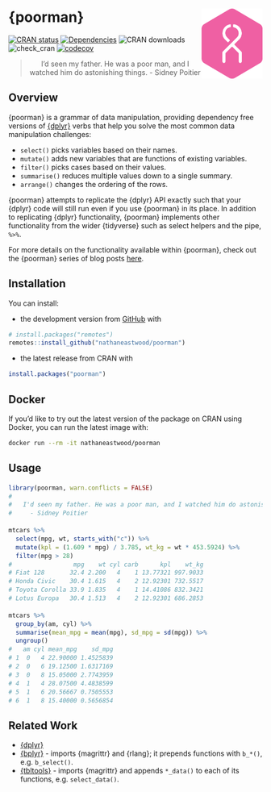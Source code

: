 <!-- README.md is generated from README.Rmd. Please edit that file -->

# {poorman} <a href='https://nathaneastwood.github.io/tags/poorman/'><img src='man/figures/logo.png' align="right" height="139" /></a>

[![CRAN
status](https://www.r-pkg.org/badges/version/poorman)](https://cran.r-project.org/package=poorman)
[![Dependencies](https://tinyverse.netlify.com/badge/poorman)](https://cran.r-project.org/package=poorman)
![CRAN downloads](https://cranlogs.r-pkg.org/badges/poorman)
![check_cran](https://github.com/nathaneastwood/poorman/workflows/check_cran/badge.svg?branch=master)
[![codecov](https://codecov.io/gh/nathaneastwood/poorman/branch/master/graph/badge.svg?token=YPQSSEEHZJ)](https://codecov.io/gh/nathaneastwood/poorman)

<blockquote align="center">
I’d seen my father. He was a poor man, and I watched him do astonishing
things. - Sidney Poitier
</blockquote>

## Overview

{poorman} is a grammar of data manipulation, providing dependency free
versions of [{dplyr}](https://github.com/tidyverse/dplyr) verbs that
help you solve the most common data manipulation challenges:

-   `select()` picks variables based on their names.
-   `mutate()` adds new variables that are functions of existing
    variables.
-   `filter()` picks cases based on their values.
-   `summarise()` reduces multiple values down to a single summary.
-   `arrange()` changes the ordering of the rows.

{poorman} attempts to replicate the {dplyr} API exactly such that your
{dplyr} code will still run even if you use {poorman} in its place. In
addition to replicating {dplyr} functionality, {poorman} implements
other functionality from the wider {tidyverse} such as select helpers
and the pipe, `%>%`.

For more details on the functionality available within {poorman}, check
out the {poorman} series of blog posts
[here](https://nathaneastwood.github.io/tags/poorman/).

## Installation

You can install:

-   the development version from
    [GitHub](https://github.com/nathaneastwood/poorman) with

``` r
# install.packages("remotes")
remotes::install_github("nathaneastwood/poorman")
```

-   the latest release from CRAN with

``` r
install.packages("poorman")
```

## Docker

If you’d like to try out the latest version of the package on CRAN using
Docker, you can run the latest image with:

``` bash
docker run --rm -it nathaneastwood/poorman
```

## Usage

``` r
library(poorman, warn.conflicts = FALSE)
# 
#   I'd seen my father. He was a poor man, and I watched him do astonishing things.
#     - Sidney Poitier

mtcars %>%
  select(mpg, wt, starts_with("c")) %>%
  mutate(kpl = (1.609 * mpg) / 3.785, wt_kg = wt * 453.5924) %>%
  filter(mpg > 28)
#                 mpg    wt cyl carb      kpl    wt_kg
# Fiat 128       32.4 2.200   4    1 13.77321 997.9033
# Honda Civic    30.4 1.615   4    2 12.92301 732.5517
# Toyota Corolla 33.9 1.835   4    1 14.41086 832.3421
# Lotus Europa   30.4 1.513   4    2 12.92301 686.2853

mtcars %>%
  group_by(am, cyl) %>%
  summarise(mean_mpg = mean(mpg), sd_mpg = sd(mpg)) %>%
  ungroup()
#   am cyl mean_mpg    sd_mpg
# 1  0   4 22.90000 1.4525839
# 2  0   6 19.12500 1.6317169
# 3  0   8 15.05000 2.7743959
# 4  1   4 28.07500 4.4838599
# 5  1   6 20.56667 0.7505553
# 6  1   8 15.40000 0.5656854
```

## Related Work

-   [{dplyr}](https://github.com/tidyverse/dplyr)
-   [{bplyr}](https://github.com/yonicd/bplyr) - imports {magrittr} and
    {rlang}; it prepends functions with `b_*()`, e.g. `b_select()`.
-   [{tbltools}](https://github.com/mkearney/tbltools) - imports
    {magrittr} and appends `*_data()` to each of its functions,
    e.g. `select_data()`.
